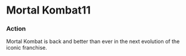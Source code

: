 # Mortal Kombat11

### Action

Mortal Kombat is back and better than ever in the next evolution of the iconic franchise.
